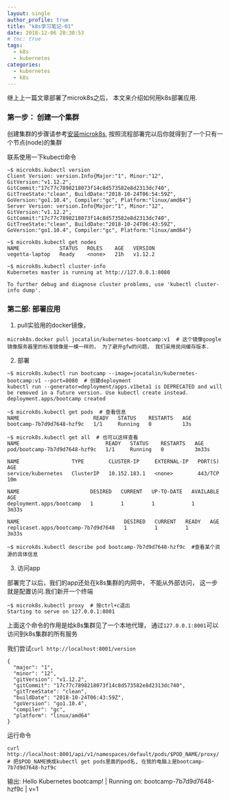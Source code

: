 ```yaml
---
layout: single
author_profile: true
title: "k8s学习笔记-01"
date: 2018-12-06 20:30:53
# toc: true
tags:
  - k8s
  - kubernetes
categories:
  - kubernetes
  - k8s
---
```


继上上一篇文章部署了microk8s之后， 本文来介绍如何用k8s部署应用.

### 第一步： 创建一个集群

创建集群的步骤请参考[安装microk8s](http://opentutorial.info/kubernetes/k8s/microk8s/), 按照流程部署完以后你就得到了一个只有一个节点(node)的集群

联系使用一下kubectl命令
```
~$ microk8s.kubectl version
Client Version: version.Info{Major:"1", Minor:"12", GitVersion:"v1.12.2", GitCommit:"17c77c7898218073f14c8d573582e8d2313dc740", GitTreeState:"clean", BuildDate:"2018-10-24T06:54:59Z", GoVersion:"go1.10.4", Compiler:"gc", Platform:"linux/amd64"}
Server Version: version.Info{Major:"1", Minor:"12", GitVersion:"v1.12.2", GitCommit:"17c77c7898218073f14c8d573582e8d2313dc740", GitTreeState:"clean", BuildDate:"2018-10-24T06:43:59Z", GoVersion:"go1.10.4", Compiler:"gc", Platform:"linux/amd64"}

~$ microk8s.kubectl get nodes
NAME             STATUS   ROLES    AGE   VERSION
vegetta-laptop   Ready    <none>   21h   v1.12.2

~$ microk8s.kubectl cluster-info
Kubernetes master is running at http://127.0.0.1:8080

To further debug and diagnose cluster problems, use 'kubectl cluster-info dump'.
```

### 第二部: 部署应用

1. pull实验用的docker镜像， 
  ```
  microk8s.docker pull jocatalin/kubernetes-bootcamp:v1  # 这个镜像google镜像服务器里的标准镜像是一模一样的， 为了避开gfw的问题， 我们采用民间缓存版本.
  ```

2. 部署
```
~$ microk8s.kubectl run bootcamp --image=jocatalin/kubernetes-bootcamp:v1 --port=8080  # 创建deployment
kubectl run --generator=deployment/apps.v1beta1 is DEPRECATED and will be removed in a future version. Use kubectl create instead.
deployment.apps/bootcamp created

~$ microk8s.kubectl get pods  # 查看信息
NAME                        READY   STATUS    RESTARTS   AGE
bootcamp-7b7d9d7648-hzf9c   1/1     Running   0          13s

~$ microk8s.kubectl get all  # 也可以这样查看
NAME                            READY   STATUS    RESTARTS   AGE
pod/bootcamp-7b7d9d7648-hzf9c   1/1     Running   0          3m33s

NAME                 TYPE        CLUSTER-IP     EXTERNAL-IP   PORT(S)   AGE
service/kubernetes   ClusterIP   10.152.183.1   <none>        443/TCP   10m

NAME                       DESIRED   CURRENT   UP-TO-DATE   AVAILABLE   AGE
deployment.apps/bootcamp   1         1         1            1           3m33s

NAME                                  DESIRED   CURRENT   READY   AGE
replicaset.apps/bootcamp-7b7d9d7648   1         1         1       3m33s

~$ microk8s.kubectl describe pod bootcamp-7b7d9d7648-hzf9c  #查看某个资源的具体信息
```

3. 访问app

部署完了以后，我们的app还处在k8s集群的内网中， 不能从外部访问， 这一步就是配置访问.我们新开一个终端
```
~$ microk8s.kubectl proxy  # 按ctrl+c退出
Starting to serve on 127.0.0.1:8001
```

上面这个命令的作用是给k8s集群见了一个本地代理， 通过<code>127.0.0.1:8001</code>可以访问到k8s集群的所有服务

我们尝试```curl http://localhost:8001/version```

```
{
  "major": "1",
  "minor": "12",
  "gitVersion": "v1.12.2",
  "gitCommit": "17c77c7898218073f14c8d573582e8d2313dc740",
  "gitTreeState": "clean",
  "buildDate": "2018-10-24T06:43:59Z",
  "goVersion": "go1.10.4",
  "compiler": "gc",
  "platform": "linux/amd64"
}
```

运行命令
```
curl http://localhost:8001/api/v1/namespaces/default/pods/$POD_NAME/proxy/  # 把$POD_NAME换成kubectl get pods里面的pod名, 在我的电脑上是bootcamp-7b7d9d7648-hzf9c
```

输出:
    Hello Kubernetes bootcamp! | Running on: bootcamp-7b7d9d7648-hzf9c | v=1
